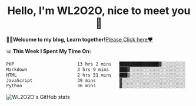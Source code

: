 <h1 align = "center">Hello, I'm WL2O2O, nice to meet you 👋</h1>

🧑‍💻**Welcome to my blog, Learn together!**[Please Click here❤️](https://wl2o2o.github.io)

📊 **This Week I Spent My Time On:**
<!--START_SECTION:waka-->

```txt
PHP                        13 hrs 2 mins   ███████████████▓░░░░░░░░░   63.08 %
Markdown                   3 hrs 9 mins    ███▓░░░░░░░░░░░░░░░░░░░░░   15.29 %
HTML                       2 hrs 51 mins   ███▒░░░░░░░░░░░░░░░░░░░░░   13.86 %
JavaScript                 39 mins         ▓░░░░░░░░░░░░░░░░░░░░░░░░   03.21 %
Python                     36 mins         ▓░░░░░░░░░░░░░░░░░░░░░░░░   02.98 %
```

<!--END_SECTION:waka-->

![WL2O2O's GitHub stats](https://github-readme-stats.vercel.app/api?username=wl2o2o&show_icons=true)


<!--
**WL2O2O/WL2O2O** is a ✨ _special_ ✨ repository because its `README.md` (this file) appears on your GitHub profile.

Here are some ideas to get you started:

- 🔭 I’m currently working on ...
- 🌱 I’m currently learning ...
- 👯 I’m looking to collaborate on ...
- 🤔 I’m looking for help with ...
- 💬 Ask me about ...
- 📫 How to reach me: ...
- 😄 Pronouns: ...
- ⚡ Fun fact: ...
-->
